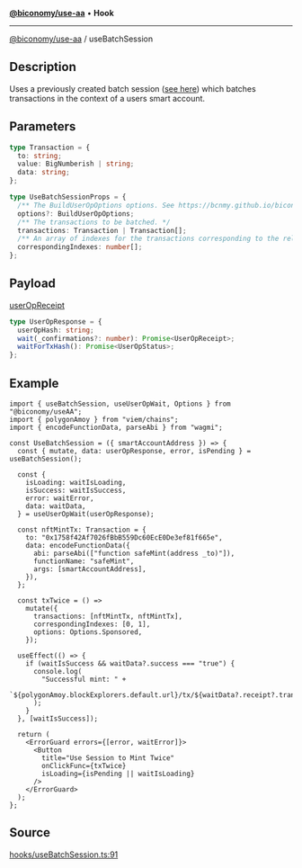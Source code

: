 [**@biconomy/use-aa**](./index.md) • **Hook**

---

[@biconomy/use-aa](./index.md) / useBatchSession

## Description

Uses a previously created batch session ([see here](./useCreateBatchSession.md)) which batches transactions in the context of a users smart account.

## Parameters

```ts
type Transaction = {
  to: string;
  value: BigNumberish | string;
  data: string;
};

type UseBatchSessionProps = {
  /** The BuildUserOpOptions options. See https://bcnmy.github.io/biconomy-client-sdk/types/BuildUserOpOptions.html for further detail */
  options?: BuildUserOpOptions;
  /** The transactions to be batched. */
  transactions: Transaction | Transaction[];
  /** An array of indexes for the transactions corresponding to the relevant session IDs. */
  correspondingIndexes: number[];
};
```

## Payload

[userOpReceipt](../../Bundler/api/get-useroperation-receipt#response)

```ts
type UserOpResponse = {
  userOpHash: string;
  wait(_confirmations?: number): Promise<UserOpReceipt>;
  waitForTxHash(): Promise<UserOpStatus>;
};
```

## Example

```tsx
import { useBatchSession, useUserOpWait, Options } from "@biconomy/useAA";
import { polygonAmoy } from "viem/chains";
import { encodeFunctionData, parseAbi } from "wagmi";

const UseBatchSession = ({ smartAccountAddress }) => {
  const { mutate, data: userOpResponse, error, isPending } = useBatchSession();

  const {
    isLoading: waitIsLoading,
    isSuccess: waitIsSuccess,
    error: waitError,
    data: waitData,
  } = useUserOpWait(userOpResponse);

  const nftMintTx: Transaction = {
    to: "0x1758f42Af7026fBbB559Dc60EcE0De3ef81f665e",
    data: encodeFunctionData({
      abi: parseAbi(["function safeMint(address _to)"]),
      functionName: "safeMint",
      args: [smartAccountAddress],
    }),
  };

  const txTwice = () =>
    mutate({
      transactions: [nftMintTx, nftMintTx],
      correspondingIndexes: [0, 1],
      options: Options.Sponsored,
    });

  useEffect(() => {
    if (waitIsSuccess && waitData?.success === "true") {
      console.log(
        "Successful mint: " +
          `${polygonAmoy.blockExplorers.default.url}/tx/${waitData?.receipt?.transactionHash}`
      );
    }
  }, [waitIsSuccess]);

  return (
    <ErrorGuard errors={[error, waitError]}>
      <Button
        title="Use Session to Mint Twice"
        onClickFunc={txTwice}
        isLoading={isPending || waitIsLoading}
      />
    </ErrorGuard>
  );
};
```

## Source

[hooks/useBatchSession.ts:91](https://github.com/bcnmy/useAA/blob/main/src/hooks/useBatchSession.ts#L91)
